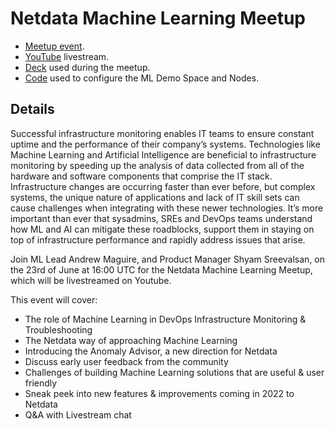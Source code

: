 # Netdata Machine Learning Meetup

- [Meetup event](https://www.meetup.com/netdata-infrastructure-monitoring-meetup-group/events/286243158/).
- [YouTube](https://www.youtube.com/watch?v=eJGWZHVQdNU) livestream.
- [Deck](https://docs.google.com/presentation/d/1rfSxktg2av2k-eMwMbjN0tXeo76KC33iBaxerYinovs/edit?usp=sharing) used during the meetup.
- [Code](code/) used to configure the ML Demo Space and Nodes. 

## Details
Successful infrastructure monitoring enables IT teams to ensure constant uptime and the performance of their company’s systems. Technologies like Machine Learning and Artificial Intelligence are beneficial to infrastructure monitoring by speeding up the analysis of data collected from all of the hardware and software components that comprise the IT stack. Infrastructure changes are occurring faster than ever before, but complex systems, the unique nature of applications and lack of IT skill sets can cause challenges when integrating with these newer technologies. It’s more important than ever that sysadmins, SREs and DevOps teams understand how ML and AI can mitigate these roadblocks, support them in staying on top of infrastructure performance and rapidly address issues that arise.

Join ML Lead Andrew Maguire, and Product Manager Shyam Sreevalsan, on the 23rd of June at 16:00 UTC for the Netdata Machine Learning Meetup, which will be livestreamed on Youtube.

This event will cover:

- The role of Machine Learning in DevOps Infrastructure Monitoring & Troubleshooting
- The Netdata way of approaching Machine Learning
- Introducing the Anomaly Advisor, a new direction for Netdata
- Discuss early user feedback from the community
- Challenges of building Machine Learning solutions that are useful & user friendly
- Sneak peek into new features & improvements coming in 2022 to Netdata
- Q&A with Livestream chat